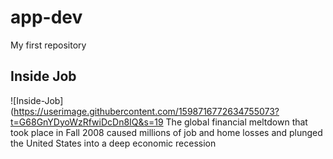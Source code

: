 # app-dev
My first repository
## Inside Job
![Inside-Job](https://userimage.githubercontent.com/1598716772634755073?t=G68GnYDyoWzRfwiDcDn8IQ&s=19 
The global financial meltdown that took place in Fall 2008 caused millions of job and home losses and plunged the United States into a deep economic recession
